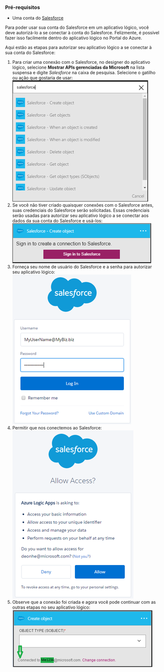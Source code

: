 ### Pré-requisitos

- Uma conta do [Salesforce](https://salesforce.com)


Para poder usar sua conta do Salesforce em um aplicativo lógico, você deve autorizá-lo a se conectar à conta do Salesforce. Felizmente, é possível fazer isso facilmente dentro do aplicativo lógico no Portal do Azure.

Aqui estão as etapas para autorizar seu aplicativo lógico a se conectar à sua conta do Salesforce:
1. Para criar uma conexão com o Salesforce, no designer do aplicativo lógico, selecione **Mostrar APIs gerenciadas da Microsoft** na lista suspensa e digite *Salesforce* na caixa de pesquisa. Selecione o gatilho ou ação que gostaria de usar:  
![Imagem de conexão do Salesforce 1](./media/connectors-create-api-salesforce/salesforce-1.png)  
2. Se você não tiver criado quaisquer conexões com o Salesforce antes, suas credenciais do Salesforce serão solicitadas. Essas credenciais serão usadas para autorizar seu aplicativo lógico a se conectar aos dados da sua conta do Salesforce e usá-los:  
![Imagem de conexão do Salesforce 2](./media/connectors-create-api-salesforce/salesforce-2.png)  
3. Forneça seu nome de usuário do Salesforce e a senha para autorizar seu aplicativo lógico:  
![Imagem de conexão do Salesforce 3](./media/connectors-create-api-salesforce/salesforce-3.png)  
4. Permitir que nos conectemos ao Salesforce:  
![Imagem de conexão do Salesforce 4](./media/connectors-create-api-salesforce/salesforce-4.png)  
5. Observe que a conexão foi criada e agora você pode continuar com as outras etapas no seu aplicativo lógico:  
![Imagem de conexão do Salesforce 5](./media/connectors-create-api-salesforce/salesforce-5.png)  

<!---HONumber=AcomDC_0727_2016-->
